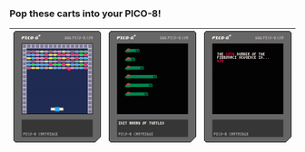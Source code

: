 ### Pop these carts into your PICO-8!
![breakout](pngs/breakout.p8.png) | ![turtlesort](pngs/turtlesort.p8.png) | ![fibtest](pngs/fibtest.p8.png) 
-- | -- | --
